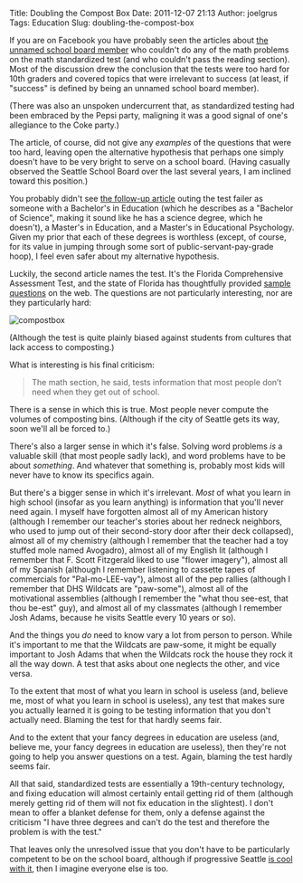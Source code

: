 Title: Doubling the Compost Box
Date: 2011-12-07 21:13
Author: joelgrus
Tags: Education
Slug: doubling-the-compost-box

If you are on Facebook you have probably seen the articles about [the
unnamed school board
member](http://www.washingtonpost.com/blogs/answer-sheet/post/when-an-adult-took-standardized-tests-forced-on-kids/2011/12/05/gIQApTDuUO_blog.html)
who couldn't do any of the math problems on the math standardized test
(and who couldn't pass the reading section). Most of the discussion drew
the conclusion that the tests were too hard for 10th graders and covered
topics that were irrelevant to success (at least, if "success" is
defined by being an unnamed school board member).

(There was also an unspoken undercurrent that, as standardized testing
had been embraced by the Pepsi party, maligning it was a good signal of
one's allegiance to the Coke party.)

The article, of course, did not give any *examples* of the questions
that were too hard, leaving open the alternative hypothesis that perhaps
one simply doesn't have to be very bright to serve on a school board.
(Having casually observed the Seattle School Board over the last several
years, I am inclined toward this position.)

You probably didn't see [the follow-up
article](http://www.washingtonpost.com/blogs/answer-sheet/post/revealed-school-board-member-who-took-standardized-test/2011/12/06/gIQAbIcxZO_blog.html)
outing the test failer as someone with a Bachelor's in Education (which
he describes as a "Bachelor of Science", making it sound like he has a
science degree, which he doesn't), a Master's in Education, and a
Master's in Educational Psychology. Given my prior that each of these
degrees is worthless (except, of course, for its value in jumping
through some sort of public-servant-pay-grade hoop), I feel even safer
about my alternative hypothesis.

Luckily, the second article names the test. It's the Florida
Comprehensive Assessment Test, and the state of Florida has thoughtfully
provided [sample questions](http://fcat.fldoe.org/fcatit09.asp) on the
web. The questions are not particularly interesting, nor are they
particularly hard:

![](https://joelgrus.com/wp-content/uploads/2011/12/compostbox.png "compostbox")

(Although the test is quite plainly biased against students from
cultures that lack access to composting.)

What is interesting is his final criticism:

> The math section, he said, tests information that most people don’t
> need when they get out of school.

There is a sense in which this is true. Most people never compute the
volumes of composting bins. (Although if the city of Seattle gets its
way, soon we'll all be forced to.)

There's also a larger sense in which it's false. Solving word problems
*is* a valuable skill (that most people sadly lack), and word problems
have to be about *something*. And whatever that something is, probably
most kids will never have to know its specifics again.

But there's a bigger sense in which it's irrelevant. *Most* of what you
learn in high school (insofar as you learn anything) is information that
you'll never need again. I myself have forgotten almost all of my
American history (although I remember our teacher's stories about her
redneck neighbors, who used to jump out of their second-story door after
their deck collapsed), almost all of my chemistry (although I remember
that the teacher had a toy stuffed mole named Avogadro), almost all of
my English lit (although I remember that F. Scott Fitzgerald liked to
use "flower imagery"), almost all of my Spanish (although I remember
listening to cassette tapes of commercials for "Pal-mo-LEE-vay"), almost
all of the pep rallies (although I remember that DHS Wildcats are
"paw-some"), almost all of the motivational assemblies (although I
remember the "what thou see-est, that thou be-est" guy), and almost all
of my classmates (although I remember Josh Adams, because he visits
Seattle every 10 years or so).

And the things you *do* need to know vary a lot from person to person.
While it's important to me that the Wildcats are paw-some, it might be
equally important to Josh Adams that when the Wildcats rock the house
they rock it all the way down. A test that asks about one neglects the
other, and vice versa.

To the extent that most of what you learn in school is useless (and,
believe me, most of what you learn in school is useless), any test that
makes sure you actually learned it is going to be testing information
that you don't actually need. Blaming the test for that hardly seems
fair.

And to the extent that your fancy degrees in education are useless (and,
believe me, your fancy degrees in education are useless), then they're
not going to help you answer questions on a test. Again, blaming the
test hardly seems fair.

All that said, standardized tests are essentially a 19th-century
technology, and fixing education will almost certainly entail getting
rid of them (although merely getting rid of them will not fix education
in the slightest). I don't mean to offer a blanket defense for them,
only a defense against the criticism "I have three degrees and can't do
the test and therefore the problem is with the test."

That leaves only the unresolved issue that you don't have to be
particularly competent to be on the school board, although if
progressive Seattle [is cool with
it](http://cliffmass.blogspot.com/2011/07/saving-seattles-schools.html),
then I imagine everyone else is too.
